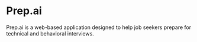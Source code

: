 # Prep.ai
Prep.ai is a web-based application designed to help job seekers prepare for technical and behavioral interviews.
